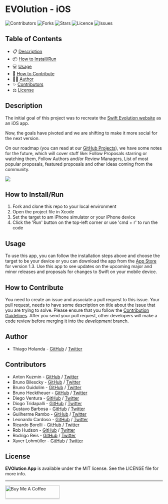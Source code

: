 # EVOlution - iOS

![Contributors](https://img.shields.io/github/contributors/Evolution-App/iOS?style=plastic)
![Forks](https://img.shields.io/github/forks/Evolution-App/iOS)
![Stars](https://img.shields.io/github/stars/Evolution-App/iOS)
![Licence](https://img.shields.io/github/license/Evolution-App/iOS)
![Issues](https://img.shields.io/github/issues/Evolution-App/iOS)

## Table of Contents

- 📋 [Description](#description)
- 📦 [How to Install/Run](#how-to-install/run)
- 💻 [Usage](#usage)
- 📝 [How to Contribute](#how-to-contribute)
- 🧑‍💻 [Author](#author)
- ✨ [Contributors](#contributors)
- ⚖️ [License](#license)

## Description

The initial goal of this project was to recreate the [Swift Evolution website](https://apple.github.io/swift-evolution) as an iOS app. 

Now, the goals have pivoted and we are shifting to make it more social for the next version. 

On our roadmap (you can read at our [GitHub Projects](https://github.com/Evolution-App/iOS/projects/2)), we have some notes for the future, which will cover stuff like: Follow Proposals starring or watching them, Follow Authors and/or Review Managers, List of most popular proposals, featured proposals and other ideas coming from the community.

![](images/screenshots_base.png)

## How to Install/Run

1. Fork and clone this repo to your local environment
2. Open the project file in Xcode
3. Set the target to am iPhone simulator or your iPhone device
4. Click the 'Run' button on the top-left corner or use 'cmd + r' to run the code
 
## Usage

To use this app, you can follow the installation steps above and choose the target to be your device or you can download the app from the [App Store](https://evoapp.io/s) for version 1.3. Use this app to see updates on the upcoming major and minor releases and proposals for changes to Swift on your mobile device.

## How to Contribute

You need to create an issue and associate a pull request to this issue. Your pull request, needs to have some description on title about the issue that you are trying to solve. Please ensure that you follow the [Contribution Guidelines](.github/CONTRIBUTING.md). 
After you send your pull request, other developers will make a code review before merging it into the _development_ branch.


## Author

- Thiago Holanda - [GitHub](https://github.com/unnamedd) / [Twitter](https://twitter.com/tholanda)


## Contributors 

- Anton Kuzmin - [GitHub](https://github.com/uuttff8) / [Twitter](https://twitter.com/babnikbezbab)
- Bruno Bilescky - [GitHub](https://github.com/brunogb) / [Twitter](https://twitter.com/bgondim)
- Bruno Guidolim - [GitHub](https://github.com/bguidolim) / [Twitter](https://twitter.com/bguidolim)
- Bruno Hecktheuer - [GitHub](https://github.com/bbheck) / [Twitter](https://twitter.com/brunobheck)
- Diego Ventura - [GitHub](https://github.com/diegoventura) / [Twitter](https://twitter.com/venturadiego)
- Diogo Tridapalli - [GitHub](https://github.com/diogot) / [Twitter](https://twitter.com/diogot)
- Gustavo Barbosa - [GitHub](https://github.com/barbosa) / [Twitter](https://twitter.com/gustavocsb)
- Guilherme Rambo - [GitHub](https://github.com/insidegui) / [Twitter](https://twitter.com/insidegui)
- Leonardo Cardoso - [GitHub](https://github.com/leonardocardoso) / [Twitter](https://twitter.com/leocardz)
- Ricardo Borelli - [GitHub](https://github.com/rabc) / [Twitter](https://twitter.com/rabc)
- Rob Hudson - [GitHub](https://github.com/robtimp) / [Twitter](https://twitter.com/robtimp)
- Rodrigo Reis - [GitHub](https://github.com/digoreis) / [Twitter](https://twitter.com/digoreis)
- Xaver Lohmüller - [GitHub](https://github.com/xaverlohmueller) / [Twitter](https://twitter.com/binaryXML)


## License

**EVOlution App** is available under the MIT license. See the LICENSE file for more info. 


---
<a href="https://www.buymeacoffee.com/tholanda"><img src="https://www.buymeacoffee.com/assets/img/custom_images/orange_img.png" alt="Buy Me A Coffee" style="height: 41px !important;width: 174px !important;box-shadow: 0px 3px 2px 0px rgba(190, 190, 190, 0.5) !important;-webkit-box-shadow: 0px 3px 2px 0px rgba(190, 190, 190, 0.5) !important;" target="_blank"></a>
